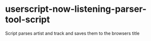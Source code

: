 userscript-now-listening-parser-tool-script
===========================================

Script parses artist and track and saves them to the browsers title
